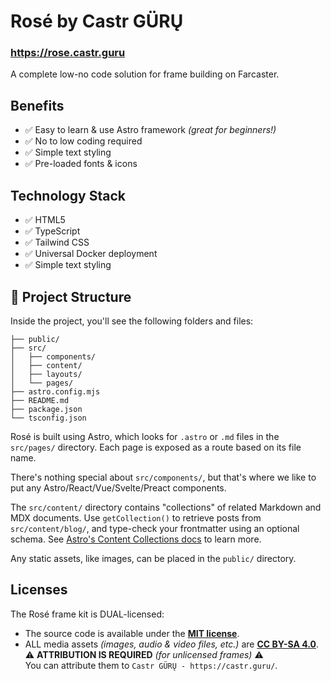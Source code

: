 # Rosé by Castr GÜRŲ

### https://rose.castr.guru

A complete low-no code solution for frame building on Farcaster.


## Benefits

- ✅ Easy to learn & use Astro framework _(great for beginners!)_
- ✅ No to low coding required
- ✅ Simple text styling
- ✅ Pre-loaded fonts & icons


## Technology Stack

- ✅ HTML5
- ✅ TypeScript
- ✅ Tailwind CSS
- ✅ Universal Docker deployment
- ✅ Simple text styling


## 🚀 Project Structure

Inside the project, you'll see the following folders and files:

```text
├── public/
├── src/
│   ├── components/
│   ├── content/
│   ├── layouts/
│   └── pages/
├── astro.config.mjs
├── README.md
├── package.json
└── tsconfig.json
```

Rosé is built using Astro, which looks for `.astro` or `.md` files in the `src/pages/` directory. Each page is exposed as a route based on its file name.

There's nothing special about `src/components/`, but that's where we like to put any Astro/React/Vue/Svelte/Preact components.

The `src/content/` directory contains "collections" of related Markdown and MDX documents. Use `getCollection()` to retrieve posts from `src/content/blog/`, and type-check your frontmatter using an optional schema. See [Astro's Content Collections docs](https://docs.astro.build/en/guides/content-collections/) to learn more.

Any static assets, like images, can be placed in the `public/` directory.


## Licenses

The Rosé frame kit is DUAL-licensed:

- The source code is available under the [__MIT license__](LICENSE).
- ALL media assets _(images, audio & video files, etc.)_ are [__CC BY-SA 4.0__](https://creativecommons.org/licenses/by-sa/4.0/).
<br />⚠️ __ATTRIBUTION IS REQUIRED__ _(for unlicensed frames)_ ⚠️
<br />You can attribute them to `Castr GÜRŲ - https://castr.guru/`.
